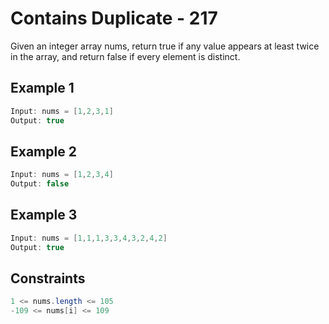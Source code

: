 # Contains Duplicate - 217

Given an integer array nums, return true if any value appears at least twice in the array, and return false if every element is distinct.

## Example 1

```java
Input: nums = [1,2,3,1]
Output: true
```

## Example 2

```java
Input: nums = [1,2,3,4]
Output: false
```

## Example 3

```java
Input: nums = [1,1,1,3,3,4,3,2,4,2]
Output: true
```

## Constraints

```java
1 <= nums.length <= 105
-109 <= nums[i] <= 109
```